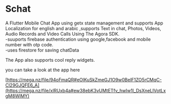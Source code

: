 # Schat

A Flutter Mobile Chat App using getx state management and supports App Localization for english and arabic ,supports Text in chat, Photos, Videos, Audio Records and Video Calls Using The Agora SDK.                                                        
-suuports firebase authentication using google,facebook and mobile number with otp code.                            
-uses firestore for saving chatData

The App also supports cool reply widgets. 

you can take a look at the app here  

[https://mega.nz/file/94oFmaQR#eOlKuSkZmeGJ1O9w0BelF1ZO5rCMqC-Cl29GJQFE6_A](https://mega.nz/file/xlRUxb4a#ew38ebK3vUMtETfv_hwIw1I_DsXneLIVotLxgM8WIMY)

